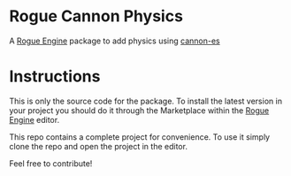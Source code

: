 # Rogue Cannon Physics

A [Rogue Engine](https://rogueengine.io/) package to add physics using [cannon-es](https://github.com/pmndrs/cannon-es)

# Instructions

This is only the source code for the package. To install the latest version in your project you should do it through the Marketplace within the [Rogue Engine](https://rogueengine.io/) editor.

This repo contains a complete project for convenience. To use it simply clone the repo and open the project in the editor.

Feel free to contribute!
